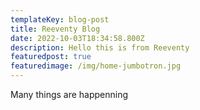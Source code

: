 ```yaml
---
templateKey: blog-post
title: Reeventy Blog
date: 2022-10-03T18:34:58.800Z
description: Hello this is from Reeventy
featuredpost: true
featuredimage: /img/home-jumbotron.jpg
---
```

M﻿any things are happenning